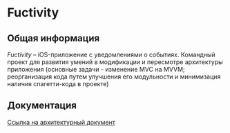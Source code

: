 # Fuctivity
## Общая информация
*Fuctivity*  –  iOS-приложение с уведомлениями о событиях.
Командный проект для развития умений в модификации и пересмотре архитектуры приложения (основные задачи - изменение MVC  на MVVM;  реорганизация кода путем улучшения его модульности и минимизация наличия спагетти-кода в проекте)

## Документация

[Ссылка на архитектурный документ](https://github.com/VladVelik/Fuctivity/blob/main/Arch_doc.docx.pdf)
